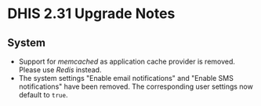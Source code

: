 # DHIS 2.31 Upgrade Notes

## System

- Support for _memcached_ as application cache provider is removed. Please use _Redis_ instead.
- The system settings "Enable email notifications" and "Enable SMS notifications" have been removed. The corresponding user settings now default to `true`.


